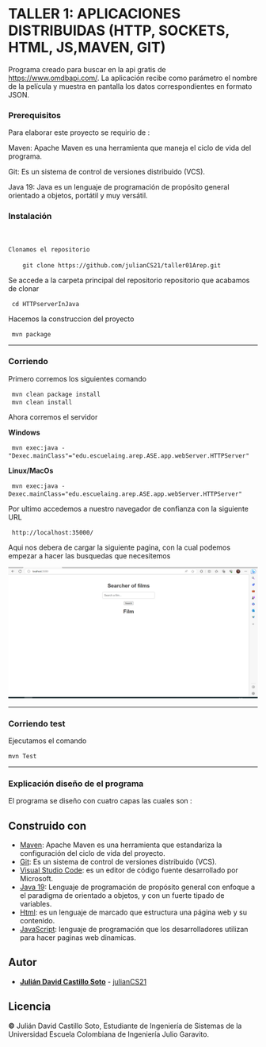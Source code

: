 # TALLER 1: APLICACIONES DISTRIBUIDAS (HTTP, SOCKETS, HTML, JS,MAVEN, GIT)


Programa creado para buscar en la api gratis de https://www.omdbapi.com/. La aplicación recibe como parámetro el nombre de la película y muestra en pantalla los datos correspondientes en formato JSON.


### Prerequisitos

Para elaborar este proyecto se requirio de : 


Maven: Apache Maven es una herramienta que maneja el ciclo de vida del programa.



Git: Es un sistema de control de versiones distribuido (VCS).



Java 19: Java es un lenguaje de programación de propósito general orientado a objetos, portátil y muy versátil.



### Instalación



```


Clonamos el repositorio

    git clone https://github.com/julianCS21/taller01Arep.git

```
Se accede a la carpeta principal del repositorio repositorio que acabamos de clonar

	 cd HTTPserverInJava

Hacemos la construccion del proyecto

	 mvn package
---
### Corriendo
Primero corremos los siguientes comando
	
	 mvn clean package install
	 mvn clean install

Ahora corremos el servidor
	
**Windows**

	 mvn exec:java -"Dexec.mainClass"="edu.escuelaing.arep.ASE.app.webServer.HTTPServer"

**Linux/MacOs**

	 mvn exec:java -Dexec.mainClass="edu.escuelaing.arep.ASE.app.webServer.HTTPServer"

Por ultimo accedemos a nuestro navegador de confianza con la siguiente URL

	 http://localhost:35000/

Aqui nos debera de cargar la siguiente pagina, con la cual podemos empezar a hacer las busquedas que necesitemos

![Alt text](image.png)

---
### Corriendo test

Ejecutamos el comando

	mvn Test
	
---


### Explicación diseño de el programa

El programa se diseño con cuatro capas las cuales son :





## Construido con

* [Maven](https://maven.apache.org/): Apache Maven es una herramienta que estandariza la configuración del ciclo de vida del proyecto.
* [Git](https://rometools.github.io/rome/):  Es un sistema de control de versiones distribuido (VCS).
* [Visual Studio Code](https://code.visualstudio.com): es un editor de código fuente desarrollado por Microsoft.
* [Java 19](https://www.java.com/es/): Lenguaje de programación de propósito general con enfoque a el paradigma de orientado a objetos, y con un fuerte tipado de variables.
* [Html](https://developer.mozilla.org/es/docs/Learn/Getting_started_with_the_web/HTML_basics): es un lenguaje de marcado que estructura una página web y su contenido.
* [JavaScript](https://developer.mozilla.org/es/docs/Learn/JavaScript/First_steps/What_is_JavaScript): lenguaje de programación que los desarrolladores utilizan para hacer paginas web dinamicas.


## Autor
* **[Julián David Castillo Soto](https://www.linkedin.com/in/julián-david-castillo-soto-118856216/)**  - [julianCS21](https://github.com/julianCS21)

## Licencia
**©** Julián David Castillo Soto, Estudiante de Ingeniería de Sistemas de la Universidad Escuela Colombiana de Ingeniería Julio Garavito.
